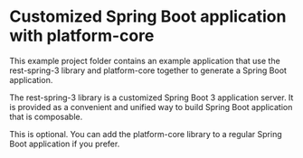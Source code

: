 # Customized Spring Boot application with platform-core

This example project folder contains an example application that use the rest-spring-3 library and platform-core
together to generate a Spring Boot application.

The rest-spring-3 library is a customized Spring Boot 3 application server. It is provided as a convenient and unified
way to build Spring Boot application that is composable. 

This is optional. You can add the platform-core library to a regular Spring Boot application if you prefer.
